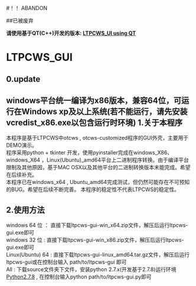 #！！ ABANDON

##已被废弃

**请使用基于QT(C++)开发的版本: [LTPCWS_UI using QT](https://github.com/memeda/ltpcws_qt)**

LTPCWS_GUI
====
0.update
---
windows平台统一编译为x86版本，兼容64位，可运行在Windows xp及以上系统(若不能运行，请先安装vcredist_x86.exe以包含运行时环境)
1.关于本程序
---
本程序是基于LTPCWS中otcws , otcws-customized程序的GUI外壳，主要用于DEMO演示。<br/>
程序采用python + tkinter 开发，使用pyinstaller完成在windows_X86、windows_X64 ，Linux(Ubuntu)_amd64平台上二进制程序转换。由于编译平台限制及其他原因，基于MAC OSX以及其他平台的二进制转换版本未能完成。希望在后续补充。<br/>
本程序已在windows_x64 , Ubuntu_amd64完成测试，但仍然可能存在不可预知的BUG。希望在后续不断完善。
本程序的稳定性不代表LTPCWS的稳定性。<br/>
    
2.使用方法
---
windows 64 位 ： 直接下载ltpcws-gui-win_x64.zip文件，解压后运行ltpcws-gui.exe即可<br/>
windows 32 位 :  直接下载ltpcws-gui-win_x86.zip文件，解压后运行ltpcws-gui.exe即可<br/>
Linux(Ubuntu) 64 : 直接下载ltpcws-gui-linux_amd64.tar.gz文件，解压后运行ltpcws-gui或在控制台输入 path/to/ltpcws-gui 即可<br/>
All : 下载source文件夹下文件，安装python 2.7.x(开发基于2.7.8)运行环境<br/> [Python2.7.8](https://www.python.org/download/releases/2.7.8/) , 在控制台输入python path/to/ltpcws-gui.py即可<br/>
     

